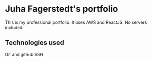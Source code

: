 # Juha Fagerstedt's portfolio

This is my professional portfolio. It uses AWS and ReactJS. No servers included.

## Technologies used

Git and github
SSH
